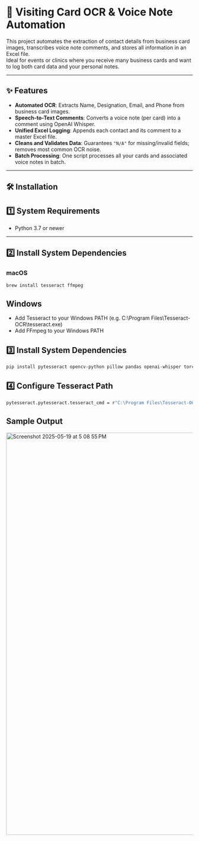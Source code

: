 # 🪪 Visiting Card OCR & Voice Note Automation

This project automates the extraction of contact details from business card images, transcribes voice note comments, and stores all information in an Excel file.  
Ideal for events or clinics where you receive many business cards and want to log both card data and your personal notes.

---

## ✨ Features

- **Automated OCR**: Extracts Name, Designation, Email, and Phone from business card images.
- **Speech-to-Text Comments**: Converts a voice note (per card) into a comment using OpenAI Whisper.
- **Unified Excel Logging**: Appends each contact and its comment to a master Excel file.
- **Cleans and Validates Data**: Guarantees `"N/A"` for missing/invalid fields; removes most common OCR noise.
- **Batch Processing**: One script processes all your cards and associated voice notes in batch.

---

## 🛠️ Installation

## 1️⃣ System Requirements

- Python 3.7 or newer

---

## 2️⃣ Install System Dependencies

### macOS

```bash
brew install tesseract ffmpeg
```

## Windows
- Add Tesseract to your Windows PATH (e.g. C:\Program Files\Tesseract-OCR\tesseract.exe)
- Add FFmpeg to your Windows PATH

## 3️⃣ Install System Dependencies
```bash
pip install pytesseract opencv-python pillow pandas openai-whisper torch
```

## 4️⃣ Configure Tesseract Path
```bash
pytesseract.pytesseract.tesseract_cmd = r"C:\Program Files\Tesseract-OCR\tesseract.exe"
```


## Sample Output
<img width="1083" alt="Screenshot 2025-05-19 at 5 08 55 PM" src="https://github.com/user-attachments/assets/4499209b-4685-49b5-8629-717c2f242867" />

